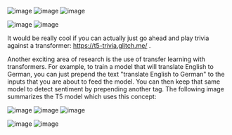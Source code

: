 ![image](https://user-images.githubusercontent.com/21165474/229394276-e11788a2-b270-4813-bc51-aa1142e67c71.png)
![image](https://user-images.githubusercontent.com/21165474/229394326-2efca7cd-8755-41aa-83f2-1aa7a8482929.png)
![image](https://user-images.githubusercontent.com/21165474/229394427-14a0e43e-9990-447c-a82d-a4abd750a1ca.png)


![image](https://user-images.githubusercontent.com/21165474/229395215-3af2c242-91e5-4823-aa78-a8a63dc278d6.png)
![image](https://user-images.githubusercontent.com/21165474/229395400-31d84865-22e6-4f7f-8bbf-d40affac521a.png)

It would be really cool if you can actually just go ahead and play trivia against a transformer: https://t5-trivia.glitch.me/ .

Another exciting area of research is the use of transfer learning with transformers. For example, to train a model that will translate English to German, you can just prepend the text "translate English to German" to the inputs that you are about to feed the model. You can then keep that same model to detect sentiment by prepending another tag. The following image summarizes the T5 model which uses this concept:


![image](https://user-images.githubusercontent.com/21165474/229395977-6947e8a6-2a75-40f5-9b13-dd05dac9ee5b.png)
![image](https://user-images.githubusercontent.com/21165474/229396018-d3230f60-6fda-48ed-8b72-c119f7dc8fec.png)
![image](https://user-images.githubusercontent.com/21165474/229396053-504e8954-8c3f-4022-9eed-abb9ca09e187.png)


![image](https://user-images.githubusercontent.com/21165474/229403221-50ce747f-e3f8-4e9d-a16f-1aff07a1e06b.png)
![image](https://user-images.githubusercontent.com/21165474/229403296-0e4cf969-2d0f-4b83-92ad-d695698dfc22.png)

